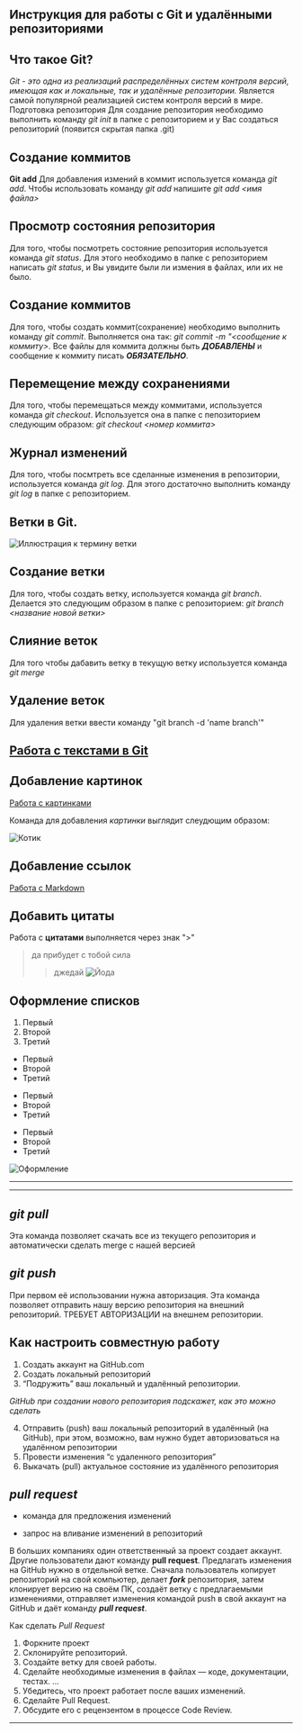 ## Инструкция для работы с Git и удалёнными репозиториями

## Что такое Git?
*Git - это одна из реализаций распределённых систем контроля версий, имеющая как и локальные, так и удалённые репозитории.* Является самой популярной реализацией систем контроля версий в мире.
Подготовка репозитория
Для создание репозитория необходимо выполнить команду *git init*  в папке с репозиторием и у Вас создаться репозиторий (появится скрытая папка .git)

## Создание коммитов

**Git add**
Для добавления измений в коммит используется команда *git add*. Чтобы использовать команду   *git add* напишите *git add <имя файла>*

## Просмотр состояния репозитория
Для того, чтобы посмотреть состояние репозитория используется команда *git status*. Для этого необходимо в папке с репозиторием написать *git status*, и Вы увидите были ли измения в файлах, или их не было.

## Создание коммитов
Для того, чтобы создать коммит(сохранение) необходимо выполнить команду *git commit*. Выполняется она так: *git commit -m "<сообщение к коммиту>*. Все файлы для коммита должны быть ***ДОБАВЛЕНЫ*** и сообщение к коммиту писать ***ОБЯЗАТЕЛЬНО***.

## Перемещение между сохранениями
Для того, чтобы перемещаться между коммитами, используется команда *git checkout*. Используется она в папке с пепозиторием следующим образом: *git checkout <номер коммита>*

## Журнал изменений
Для того, чтобы посмтреть все сделанные изменения в репозитории, используется команда *git log*. Для этого достаточно выполнить команду *git log* в папке с репозиторием.

## Ветки в Git.
![Иллюстрация к термину ветки](https://www.businessstudio.ru/wiki/docs/current/lib/exe/fetch.php/ru/manual/manage_model/lang_manage_model_03.png)


## Создание ветки

Для того, чтобы создать ветку, используется команда *git branch*. Делается это следующим образом в папке с репозиторием: *git branch <название новой ветки>*

## Слияние веток

Для того чтобы дабавить ветку в текущую ветку используется команда *git merge <name branch>*

## Удаление веток
Для удаления ветки ввести команду "git branch -d 'name branch'"

## [Работа с текстами в Git](https://www.8host.com/blog/kak-ispolzovat-git-v-rabote-s-tekstami/)

## Добавление картинок

[Работа с картинками](https://gist.github.com/oleglomako/d483f4bc8446ae11013fb6f17f979c79)

Команда для добавления *картинки* выглядит слеудющим образом:

![Котик](https://krasivosti.pro/uploads/posts/2021-03/1616475211_2-p-nyashnie-kotyata-foto-koshka-2.jpg)

## Добавление ссылок

[Работа с Markdown](https://lifehacker.ru/)

## Добавить цитаты

 Работа с **цитатами** выполняется через знак ">"
 > да прибудет с тобой сила
 >>джедай
![Йода](https://static.wikia.nocookie.net/rustarwars/images/7/7e/33-1133-267761.jpg/revision/latest?cb=20120101130802)


 ## Оформление списков

 1. Первый
 2. Второй
 3. Третий

 * Первый
 * Второй
 * Третий

 - Первый
 - Второй
 - Третий

 + Первый
 + Второй
 + Третий

 ![Оформление](https://encrypted-tbn0.gstatic.com/images?q=tbn:ANd9GcTc1PrW_iQq7vaUJ-pqrQmrbg3JWYK041ff9Q&usqp=CAU)
 ***
 ---


## ***git pull***
Эта команда позволяет скачать все из текущего репозитория и автоматически сделать merge с нашей версией

## ***git push***
При первом её использовании нужна авторизация.
Эта команда позволяет отправить нашу версию репозитория на внешний репозиторий. ТРЕБУЕТ АВТОРИЗАЦИИ на внешнем репозитории.

## **Как настроить совместную работу**

1. Создать аккаунт на GitHub.com
2. Создать локальный репозиторий
3. “Подружить” ваш локальный и удалённый репозитории. 
    
*GitHub при создании нового репозитория подскажет, как это можно сделать*
    
4. Отправить (push) ваш локальный репозиторий в удалённый (на GitHub), при этом, возможно, вам нужно будет авторизоваться на удалённом репозитории
5. Провести изменения “с удаленного репозитория”
6. Выкачать (pull) актуальное состояние из удалённого репозитория

## ***pull request***

- команда для предложения изменений 

- запрос на вливание изменений в репозиторий

В больших компаниях один ответственный за проект создает аккаунт. Другие пользователи дают команду **pull request**. Предлагать изменения на GitHub нужно в отдельной ветке. 
Сначала пользователь копирует репозиторий на свой компьютер, делает ***fork*** репозитория, затем клонирует версию на своём ПК, создаёт ветку с предлагаемыми изменениями, отправляет изменения командой push в свой аккаунт на GitHub и даёт команду ***pull request***.
 
 
Как сделать *Pull Request*
1. Форкните проект
2. Склонируйте репозиторий.
3. Создайте ветку для своей работы.
4. Сделайте необходимые изменения в файлах — коде, документации, тестах. ...
5. Убедитесь, что проект работает после ваших изменений.
6. Сделайте Pull Request.
7. Обсудите его с рецензентом в процессе Code Review.
---